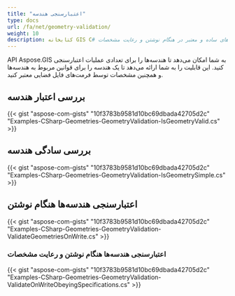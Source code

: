 ```yaml
---
title: "اعتبارسنجی هندسه"
type: docs
url: /fa/net/geometry-validation/
weight: 10
description: کتابخانه GIS C# به شما امکان می‌دهد تا هندسه‌ها را از نظر اعتبار بررسی کنید، برای هندسه‌های ساده و معتبر در هنگام نوشتن و رعایت مشخصات.
---
```


API Aspose.GIS به شما امکان می‌دهد تا هندسه‌ها را برای تعدادی عملیات اعتبارسنجی کنید. این قابلیت را به شما ارائه می‌دهد تا یک هندسه را برای قوانین مربوط به هندسه‌ها و همچنین مشخصات توسط فرمت‌های فایل فضایی معتبر کنید.
## **بررسی اعتبار هندسه**
{{< gist "aspose-com-gists" "10f3783b9581d10bc69dbada42705d2c" "Examples-CSharp-Geometries-GeometryValidation-IsGeometryValid.cs" >}}
## **بررسی سادگی هندسه**
{{< gist "aspose-com-gists" "10f3783b9581d10bc69dbada42705d2c" "Examples-CSharp-Geometries-GeometryValidation-IsGeometrySimple.cs" >}}
## **اعتبارسنجی هندسه‌ها هنگام نوشتن**
{{< gist "aspose-com-gists" "10f3783b9581d10bc69dbada42705d2c" "Examples-CSharp-Geometries-GeometryValidation-ValidateGeometriesOnWrite.cs" >}}
### **اعتبارسنجی هندسه‌ها هنگام نوشتن و رعایت مشخصات**
{{< gist "aspose-com-gists" "10f3783b9581d10bc69dbada42705d2c" "Examples-CSharp-Geometries-GeometryValidation-ValidateOnWriteObeyingSpecifications.cs" >}}
